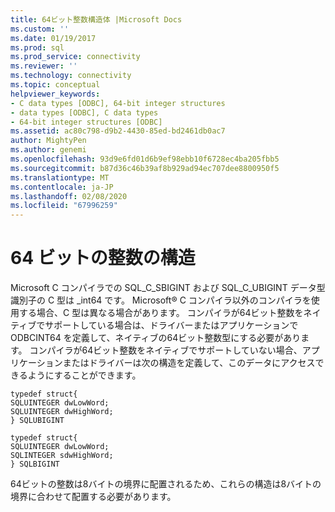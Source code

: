```yaml
---
title: 64ビット整数構造体 |Microsoft Docs
ms.custom: ''
ms.date: 01/19/2017
ms.prod: sql
ms.prod_service: connectivity
ms.reviewer: ''
ms.technology: connectivity
ms.topic: conceptual
helpviewer_keywords:
- C data types [ODBC], 64-bit integer structures
- data types [ODBC], C data types
- 64-bit integer structures [ODBC]
ms.assetid: ac80c798-d9b2-4430-85ed-bd2461db0ac7
author: MightyPen
ms.author: genemi
ms.openlocfilehash: 93d9e6fd01d6b9ef98ebb10f6728ec4ba205fbb5
ms.sourcegitcommit: b87d36c46b39af8b929ad94ec707dee8800950f5
ms.translationtype: MT
ms.contentlocale: ja-JP
ms.lasthandoff: 02/08/2020
ms.locfileid: "67996259"
---
```

# <a name="64-bit-integer-structures"></a>64 ビットの整数の構造
Microsoft C コンパイラでの SQL_C_SBIGINT および SQL_C_UBIGINT データ型識別子の C 型は _int64 です。 Microsoft® C コンパイラ以外のコンパイラを使用する場合、C 型は異なる場合があります。 コンパイラが64ビット整数をネイティブでサポートしている場合は、ドライバーまたはアプリケーションで ODBCINT64 を定義して、ネイティブの64ビット整数型にする必要があります。 コンパイラが64ビット整数をネイティブでサポートしていない場合、アプリケーションまたはドライバーは次の構造を定義して、このデータにアクセスできるようにすることができます。  
  
```  
typedef struct{  
SQLUINTEGER dwLowWord;  
SQLUINTEGER dwHighWord;  
} SQLUBIGINT  
  
typedef struct{  
SQLUINTEGER dwLowWord;  
SQLINTEGER sdwHighWord;  
} SQLBIGINT  
```  
  
 64ビットの整数は8バイトの境界に配置されるため、これらの構造は8バイトの境界に合わせて配置する必要があります。
